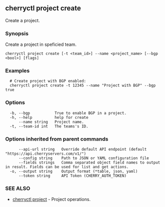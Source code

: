 ## cherryctl project create

Create a project.

### Synopsis

Create a project in speficied team.

```
cherryctl project create [-t <team_id>] --name <project_name> [--bgp <bool>] [flags]
```

### Examples

```
  # Create project with BGP enabled:
  cherryctl project create -t 12345 --name "Project with BGP" --bgp true
```

### Options

```
  -b, --bgp           True to enable BGP in a project.
  -h, --help          help for create
      --name string   Project name.
  -t, --team-id int   The teams's ID.
```

### Options inherited from parent commands

```
      --api-url string   Override default API endpoint (default "https://api.cherryservers.com/v1/")
      --config string    Path to JSON or YAML configuration file
      --fields strings   Comma separated object field names to output in result. Fields can be used for list and get actions.
  -o, --output string    Output format (*table, json, yaml)
      --token string     API Token (CHERRY_AUTH_TOKEN)
```

### SEE ALSO

* [cherryctl project](cherryctl_project.md)	 - Project operations.


